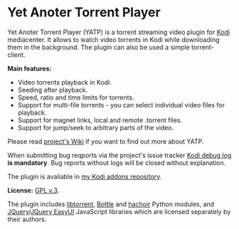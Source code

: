 # Yet Anoter Torrent Player

Yet Anoter Torrent Player (YATP) is a torrent streaming video plugin for [Kodi](http://kodi.tv) mediacenter.
It allows to watch video torrents in Kodi while downloading them in the background.
The plugin can also be used a simple torrent-client.

**Main features:**

- Video torrents playback in Kodi.
- Seeding after playback.
- Speed, ratio and time limits for torrents.
- Support for multi-file torrents - you can select individual video files for playback.
- Support for magnet links, local and remote .torrent files.
- Support for jump/seek to arbitrary parts of the video.

Please read [project's Wiki](https://github.com/romanvm/kodi.yatp/wiki) if you want to find out more about YATP.

When submitting bug reqports via the project's issue tracker [Kodi debug log](http://kodi.wiki/view/Log_file/Easy)
**is mandatory**. Bug reports without logs will be closed without explanation.

The plugin is avaliable in [my Kodi addons repository](https://romanvm.github.io/kodi_repo/repo/repository.romanvm/repository.romanvm-2.0.0.zip).

**License:** [GPL v.3](http://www.gnu.org/licenses/gpl-3.0.en.html).

The plugin includes [libtorrent](http://libtorrent.org), [Bottle](http://bottlepy.org/docs/dev/index.html)
and [hachoir](http://hachoir3.readthedocs.org) Python modules,
and [JQuery](https://jquery.com)/[JQuery EasyUI](http://www.jeasyui.com) JavaScript libraries
which are licensed separately by their authors.
